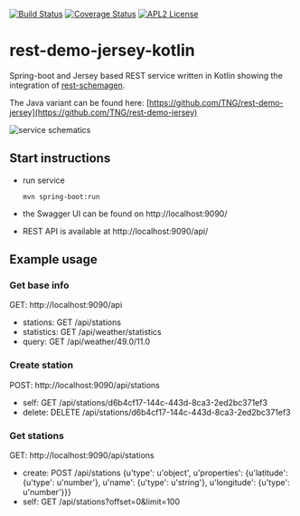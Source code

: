 [![Build Status](https://travis-ci.org/wuan/rest-demo-jersey-kotlin.svg?branch=master)](https://travis-ci.org/wuan/rest-demo-jersey-kotlin)
[![Coverage Status](https://coveralls.io/repos/github/wuan/rest-demo-jersey-kotlin/badge.svg?branch=master)](https://coveralls.io/github/wuan/rest-demo-jersey-kotlin?branch=master)
[![APL2 License](http://img.shields.io/badge/license-APL2-green.svg)](https://raw.githubusercontent.com/wuan/rest-demo-jersey-kotline/master/LICENSE)

# rest-demo-jersey-kotlin
Spring-boot and Jersey based REST service written in Kotlin showing the integration of [rest-schemagen](http://github.com/Mercateo/rest-schemagen).

The Java variant can be found here: [https://github.com/TNG/rest-demo-jersey](https://github.com/TNG/rest-demo-jersey)

<img src="https://rawgit.com/TNG/rest-demo-jersey/master/doc/service.svg" alt="service schematics">

## Start instructions

 * run service

   ``` mvn spring-boot:run ```
   
 * the Swagger UI can be found on http://localhost:9090/
 * REST API is available at http://localhost:9090/api/
    
## Example usage

### Get base info
GET: http://localhost:9090/api

* stations: GET /api/stations 
* statistics: GET /api/weather/statistics 
* query: GET /api/weather/49.0/11.0 

### Create station
POST: http://localhost:9090/api/stations

* self: GET /api/stations/d6b4cf17-144c-443d-8ca3-2ed2bc371ef3 
* delete: DELETE /api/stations/d6b4cf17-144c-443d-8ca3-2ed2bc371ef3

### Get stations
GET: http://localhost:9090/api/stations

* create: POST /api/stations {u'type': u'object', u'properties': {u'latitude': {u'type': u'number'}, u'name': {u'type': u'string'}, u'longitude': {u'type': u'number'}}}
* self: GET /api/stations?offset=0&limit=100 
